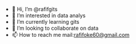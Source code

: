 - 👋 Hi, I’m @rafifgits
- 👀 I’m interested in data analys
- 🌱 I’m currently learning gits
- 💞️ I’m looking to collaborate on data
- 📫 How to reach me mail:rafifoke60@gmail.com

<!---
rafifgits/rafifgits is a ✨ special ✨ repository because its `README.md` (this file) appears on your GitHub profile.
You can click the Preview link to take a look at your changes.
--->
